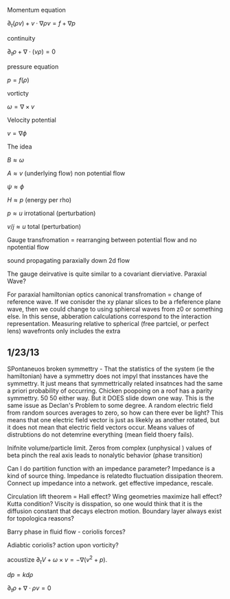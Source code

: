 Momentum equation

$\partial_{t}(\rho v)+v\cdot\nabla\rho v=f+\nabla p$

continuity

$\partial_{t}\rho+\nabla\cdot(v\rho)=0$

pressure equation

$p=f(\rho)$

vorticty

$\omega=\nabla\times v$

Velocity potential

$v=\nabla\phi$

The idea

$B\approx\omega$

$A\approx v$ (underlying flow) non potential flow

$\psi\approx\phi$

$H\approx p$ (energy per rho)

$p\approx u$ irrotational (perturbation)

$v/j\approx u$ total (perturbation)

Gauge transfromation = rearranging between potential flow and no
npotential flow

sound propagating paraxially down 2d flow

The gauge deirvative is quite similar to a covariant dierviative.
Paraxial Wave?

For paraxial hamiltonian optics canonical transfromation = change of
reference wave. If we conisder the xy planar slices to be a rfeference
plane wave, then we could change to using sphiercal waves from z0 or
something else. In this sense, abberation calculations correspond to the
interaction representation. Measuring relative to spherical (free
partciel, or perfect lens) wavefronts only includes the extra

1/23/13
-------

SPontaneuos broken symmettry - That the statistics of the system (ie the
hamiltonian) have a symmettry does not impyl that insstances have the
symmettry. It just means that symmettrically related insatnces had the
same a priori probability of occurring. Chicken poopoing on a roof has a
parity symmettry. 50 50 either way. But it DOES slide down one way. This
is the same issue as Declan's Problem to some degree. A random electric
field from random sources averages to zero, so how can there ever be
light? This means that one electric field vector is just as likekly as
another rotated, but it does not mean that electric field vectors occur.
Means values of distrubtions do not detemrine everything (mean field
thoery fails).

Inifnite volume/particle limit. Zeros from complex (unphysical ) values
of beta pinch the real axis leads to nonalytic behavior (phase
transition)

Can I do partition function with an impedance parameter? Impedance is a
kind of source thing. Impedance is relatedto fluctuation dissipation
theorem. Connect up impedance into a network. get effective impedance,
rescale.

Circulation lift theorem = Hall effect? Wing geometries maximize hall
effect? Kutta condition? Viscity is disspation, so one would think that
it is the diffusion constant that decays electron motion. Boundary layer
always exist for topologica reasons?

Barry phase in fluid flow - coriolis forces?

Adiabtic coriolis? action upon vorticity?

acoustize $\partial_{t}V+\omega\times v=-\nabla(v^{2}+p)$.

$dp=kd\rho$

$\partial_{t}\rho+\nabla\cdot\rho v=0$
